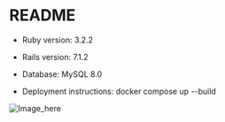 # README

* Ruby version: 3.2.2

* Rails version: 7.1.2

* Database: MySQL 8.0

* Deployment instructions: docker compose up --build

![Image_here](https://drive.google.com/file/d/19hcNviIba3fIQXWihB0oUVRsFzhsI9_j/view?usp=sharing)
